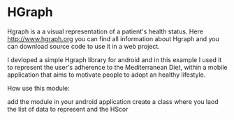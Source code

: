 # HGraph
Hgraph is a a visual representation of a patient's health status. Here http://www.hgraph.org you can find all information about Hgraph and you can download source code to use it in a web project.

I devloped a simple Hgraph library for android and in this example I used it to represent the user's adherence to the Mediterranean Diet, within a mobile application that aims to motivate people to adopt an healthy lifestyle.

How use this module:

add the module in your android application
create a class where you laod the list of data to represent and the HScor
